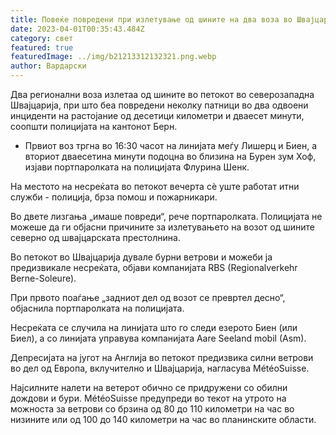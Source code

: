 ```yaml
---
title: Повеќе повредени при излетување од шините на два воза во Швајцарија
date: 2023-04-01T00:35:43.484Z
category: свет
featured: true
featuredImage: ../img/b21213312132321.png.webp
author: Вардарски
---
```


Два регионални воза излетаа од шините во петокот во северозападна Швајцарија, при што беа повредени неколку патници во два одвоени инциденти на растојание од десетици километри и дваесет минути, соопшти полицијата на кантонот Берн.

- Првиот воз тргна во 16:30 часот на линијата меѓу Лишерц и Биен, а вториот дваесетина минути подоцна во близина на Бурен зум Хоф, изјави портпаролката на полицијата Флурина Шенк.

На местото на несреќата во петокот вечерта сè уште работат итни служби - полиција, брза помош и пожарникари.

Во двете лизгања „имаше повреди“, рече портпаролката. Полицијата не можеше да ги објасни причините за излетувањето на возот од шините северно од швајцарската престолнина.

Во петокот во Швајцарија дувале бурни ветрови и можеби ја предизвикале несреќата, објави компанијата RBS (Regionalverkehr Berne-Soleure).

При првото поаѓање „задниот дел од возот се превртел десно“, објаснила портпаролката на полицијата.

Несреќата се случила на линијата што го следи езерото Биен (или Биел), а со линијата управува компанијата Aare Seeland mobil (Asm).

Депресијата на југот на Англија во петокот предизвика силни ветрови во дел од Европа, вклучително и Швајцарија, нагласува MétéoSuisse.

Најсилните налети на ветерот обично се придружени со обилни дождови и бури. MétéoSuisse предупреди во текот на утрото на можноста за ветрови со брзина од 80 до 110 километри на час во низините или од 100 до 140 километри на час во планинските области.
